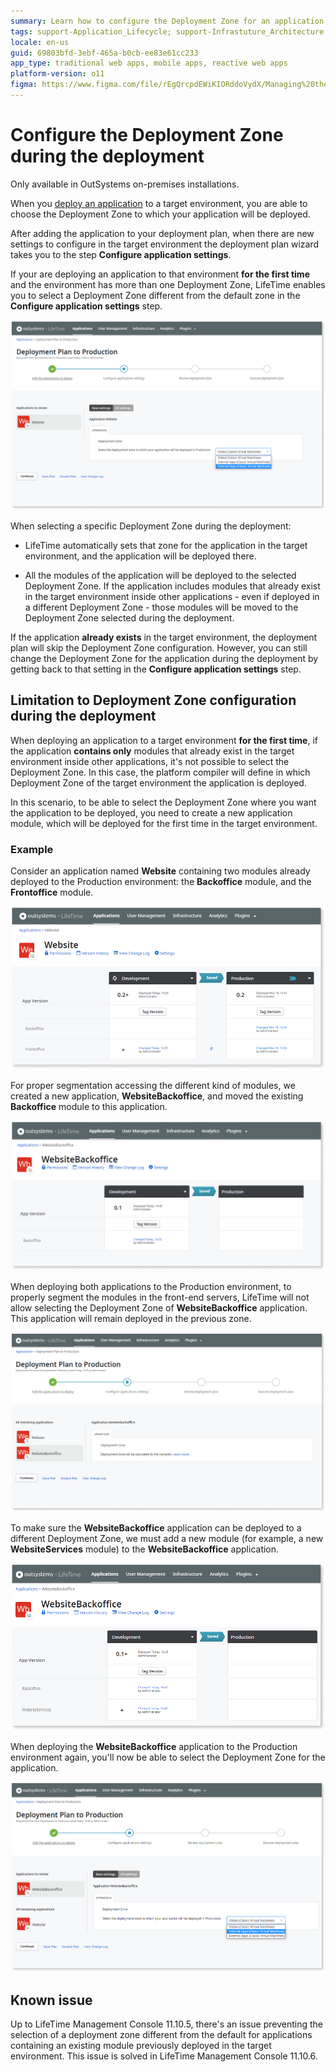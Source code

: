 ```yaml
---
summary: Learn how to configure the Deployment Zone for an application during the deployment.
tags: support-Application_Lifecycle; support-Infrastuture_Architecture
locale: en-us
guid: 69803bfd-3ebf-465a-b0cb-ee83e61cc233
app_type: traditional web apps, mobile apps, reactive web apps
platform-version: o11
figma: https://www.figma.com/file/rEgQrcpdEWiKIORddoVydX/Managing%20the%20Applications%20Lifecycle?node-id=1272:613
---
```


# Configure the Deployment Zone during the deployment

<div class="info" markdown="1">

Only available in OutSystems on-premises installations.

</div>

When you [deploy an application](../deploy-an-application.md) to a target environment, you are able to choose the Deployment Zone to which your application will be deployed.

After adding the application to your deployment plan, when there are new settings to configure in the target environment the deployment plan wizard takes you to the step **Configure application settings**.

If your are deploying an application to that environment **for the first time** and the environment has more than one Deployment Zone, LifeTime enables you to select a Deployment Zone different from the default zone in the **Configure application settings** step.

![Screenshot showing the Deployment Zone selection step in the LifeTime deployment plan wizard](images/deploy-select-zone-lt.png "Deployment Zone Selection in LifeTime")

When selecting a specific Deployment Zone during the deployment:

* LifeTime automatically sets that zone for the application in the target environment, and the application will be deployed there.

* All the modules of the application will be deployed to the selected Deployment Zone. If the application includes modules that already exist in the target environment inside other applications - even if deployed in a different Deployment Zone - those modules will be moved to the Deployment Zone selected during the deployment.

If the application **already exists** in the target environment, the deployment plan will skip the Deployment Zone configuration. However, you can still change the Deployment Zone for the application during the deployment by getting back to that setting in the **Configure application settings** step.

## Limitation to Deployment Zone configuration during the deployment

When deploying an application to a target environment **for the first time**, if the application **contains only** modules that already exist in the target environment inside other applications, it's not possible to select the Deployment Zone. In this case, the platform compiler will define in which Deployment Zone of the target environment the application is deployed.

In this scenario, to be able to select the Deployment Zone where you want the application to be deployed, you need to create a new application module, which will be deployed for the first time in the target environment.

### Example

Consider an application named **Website** containing two modules already deployed to the Production environment: the **Backoffice** module, and the **Frontoffice** module.

![Diagram illustrating the Website application with Backoffice and Frontoffice modules in the Production environment](images/deploy-website-app-lt.png "Website Application Modules")

For proper segmentation accessing the different kind of modules, we created a new application, **WebsiteBackoffice**, and moved the existing **Backoffice** module to this application.

![Diagram showing the WebsiteBackoffice application with the Backoffice module separated from the Website application](images/deploy-websitebo-app-lt.png "WebsiteBackoffice Application")

When deploying both applications to the Production environment, to properly segment the modules in the front-end servers, LifeTime will not allow selecting the Deployment Zone of **WebsiteBackoffice** application. This application will remain deployed in the previous zone.

![Screenshot indicating the unavailability of Deployment Zone selection for the WebsiteBackoffice application in LifeTime](images/deploy-no-zone-select-lt.png "Unavailable Deployment Zone Selection")

To make sure the **WebsiteBackoffice** application can be deployed to a different Deployment Zone, we must add a new module (for example, a new **WebsiteServices** module) to the **WebsiteBackoffice** application.

![Illustration of adding a new WebsiteServices module to the WebsiteBackoffice application for Deployment Zone selection](images/deploy-new-module-lt.png "Adding New Module to WebsiteBackoffice")

When deploying the **WebsiteBackoffice** application to the Production environment again, you'll now be able to select the Deployment Zone for the application.

![Screenshot showing the ability to select a Deployment Zone for the WebsiteBackoffice application with the new module in LifeTime](images/deploy-websitebo-app-zone-lt.png "Deployment Zone Selection for WebsiteBackoffice")

## Known issue

<div class="warning" markdown="1">

Up to LifeTime Management Console 11.10.5, there's an issue preventing the selection of a deployment zone different from the default for applications containing an existing module previously deployed in the target environment. This issue is solved in LifeTime Management Console 11.10.6.

</div>
